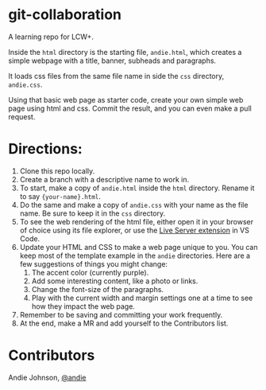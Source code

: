 # git-collaboration

A learning repo for LCW+.

Inside the `html` directory is the starting file, `andie.html`, which creates a simple webpage with a title, banner, subheads and paragraphs.

It loads css files from the same file name in side the `css` directory, `andie.css`.

Using that basic web page as starter code, create your own simple web page using html and css. Commit the result, and you can even make a pull request.

# Directions:

1. Clone this repo locally.
1. Create a branch with a descriptive name to work in.
1. To start, make a copy of `andie.html` inside the `html` directory. Rename it to say `{your-name}.html`.
1. Do the same and make a copy of `andie.css` with your name as the file name. Be sure to keep it in the `css` directory.
1. To see the web rendering of the html file, either open it in your browser of choice using its file explorer, or use the [Live Server extension](https://marketplace.visualstudio.com/items?itemName=ritwickdey.LiveServer) in VS Code.
1. Update your HTML and CSS to make a web page unique to you. You can keep most of the template example in the `andie` directories. Here are a few suggestions of things you might change:
   1. The accent color (currently purple).
   1. Add some interesting content, like a photo or links.
   1. Change the font-size of the paragraphs.
   1. Play with the current width and margin settings one at a time to see how they impact the web page.
1. Remember to be saving and committing your work frequently.
1. At the end, make a MR and add yourself to the Contributors list.

# Contributors

Andie Johnson, [@andie](https://github.com/An-dy1)
